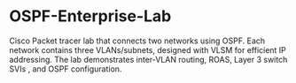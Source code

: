 # OSPF-Enterprise-Lab
Cisco Packet tracer lab that connects two networks using OSPF. Each network contains three VLANs/subnets, designed with VLSM for efficient IP addressing. The lab demonstrates inter-VLAN routing, ROAS, Layer 3 switch SVIs , and OSPF configuration.
